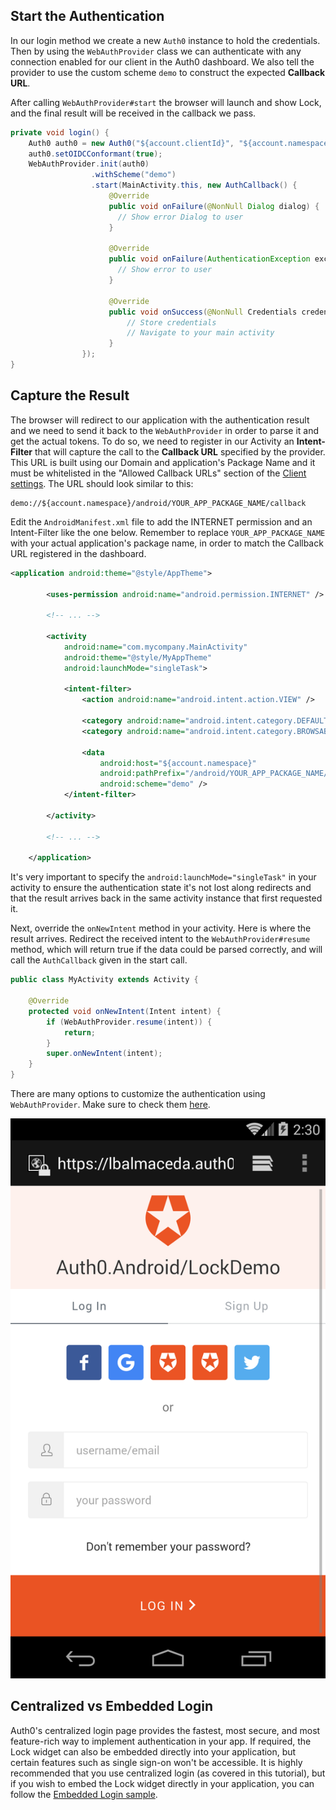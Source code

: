 ## Start the Authentication

In our login method we create a new `Auth0` instance to hold the credentials. Then by using the `WebAuthProvider` class we can authenticate with any connection enabled for our client in the Auth0 dashboard. We also tell the provider to use the custom scheme `demo` to construct the expected **Callback URL**.

After calling `WebAuthProvider#start` the browser will launch and show Lock, and the final result will be received in the callback we pass.


```java
private void login() {
    Auth0 auth0 = new Auth0("${account.clientId}", "${account.namespace}");
    auth0.setOIDCConformant(true);
    WebAuthProvider.init(auth0)
                  .withScheme("demo")
                  .start(MainActivity.this, new AuthCallback() {
                      @Override
                      public void onFailure(@NonNull Dialog dialog) {
                        // Show error Dialog to user
                      }

                      @Override
                      public void onFailure(AuthenticationException exception) {
                        // Show error to user
                      }

                      @Override
                      public void onSuccess(@NonNull Credentials credentials) {
                          // Store credentials
                          // Navigate to your main activity
                      }
                });
}
```


## Capture the Result

The browser will redirect to our application with the authentication result and we need to send it back to the `WebAuthProvider` in order to parse it and get the actual tokens. To do so, we need to register in our Activity an **Intent-Filter** that will capture the call to the **Callback URL** specified by the provider. This URL is built using our Domain and application's Package Name and it must be whitelisted in the "Allowed Callback URLs" section of the [Client settings](https://manage.auth0.com/#/clients). The URL should look similar to this:

```text
demo://${account.namespace}/android/YOUR_APP_PACKAGE_NAME/callback
```


Edit the `AndroidManifest.xml` file to add the INTERNET permission and an Intent-Filter like the one below. Remember to replace `YOUR_APP_PACKAGE_NAME` with your actual application's package name, in order to match the Callback URL registered in the dashboard.

```xml
<application android:theme="@style/AppTheme">

        <uses-permission android:name="android.permission.INTERNET" />

        <!-- ... -->

        <activity
            android:name="com.mycompany.MainActivity"
            android:theme="@style/MyAppTheme"
            android:launchMode="singleTask">

            <intent-filter>
                <action android:name="android.intent.action.VIEW" />

                <category android:name="android.intent.category.DEFAULT" />
                <category android:name="android.intent.category.BROWSABLE" />

                <data
                    android:host="${account.namespace}"
                    android:pathPrefix="/android/YOUR_APP_PACKAGE_NAME/callback"
                    android:scheme="demo" />
            </intent-filter>

        </activity>

        <!-- ... -->

    </application>
```

It's very important to specify the `android:launchMode="singleTask"` in your activity to ensure the authentication state it's not lost along redirects and that the result arrives back in the same activity instance that first requested it.


Next, override the `onNewIntent` method in your activity. Here is where the result arrives. Redirect the received intent to the `WebAuthProvider#resume` method, which will return true if the data could be parsed correctly, and will call the `AuthCallback` given in the start call.

```java
public class MyActivity extends Activity {

    @Override
    protected void onNewIntent(Intent intent) {
        if (WebAuthProvider.resume(intent)) {
            return;
        }
        super.onNewIntent(intent);
    }
}
```


There are many options to customize the authentication using `WebAuthProvider`. Make sure to check them [here](/articles/libraries/auth0-android#implementing-web-based-auth).

<div class="phone-mockup">
  <img src="/media/articles/native-platforms/android/login-android.png" alt="Mobile example screenshot" />
</div>


## Centralized vs Embedded Login

Auth0's centralized login page provides the fastest, most secure, and most feature-rich way to implement authentication in your app. If required, the Lock widget can also be embedded directly into your application, but certain features such as single sign-on won't be accessible. It is highly recommended that you use centralized login (as covered in this tutorial), but if you wish to embed the Lock widget directly in your application, you can follow the [Embedded Login sample](https://github.com/auth0-samples/auth0-android-sample/tree/embedded-login/01-Embedded-Login).
